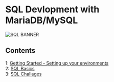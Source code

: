 # SQL Devlopment with MariaDB/MySQL
![SQL BANNER](https://github.com/idrisfab/mariadb-demo/blob/main/Resources/img/SQL-Banner.jpg?raw=true)

## Contents
1: [Getting Started - Setting up your environments](./Getting%20Started.md)     
2: [SQL Basics](./sqlbasics.md)  
3: [SQL Challages ](./Tasks.md)



